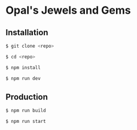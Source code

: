 # Opal's Jewels and Gems

## Installation

```bash
$ git clone <repo>
```

```bash
$ cd <repo>
```

```bash
$ npm install
```

```bash
$ npm run dev
```

## Production

```bash
$ npm run build
```

```bash
$ npm run start
```
